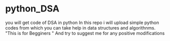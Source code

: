 # python_DSA
you will get code of DSA in python
In this repo i will upload simple python codes from which you can take help in data structures and algorithnms.
"This is for Begginers "
And try to suggest me for any positive modifications 
